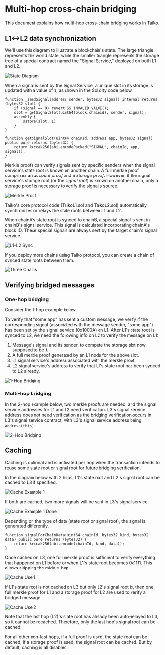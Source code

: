 # Multi-hop cross-chain bridging

This document explains how multi-hop cross-chain bridging works in Taiko.

## L1<->L2 data synchronization

We'll use this diagram to illustrate a blockchain's state. The large triangle represents the world state, while the smaller triangle represents the storage tree of a special contract named the "Signal Service," deployed on both L1 and L2.

![State Diagram](./images/state.png)

When a signal is sent by the Signal Service, a unique slot in its storage is updated with a value of `1`, as shown in the Solidity code below:

```solidity
function _sendSignal(address sender, bytes32 signal) internal returns (bytes32 slot) {
    if (signal == 0) revert SS_INVALID_VALUE();
    slot = getSignalSlot(uint64(block.chainid), sender, signal);
    assembly {
        sstore(slot, 1)
    }
}

function getSignalSlot(uint64 chainId, address app, bytes32 signal) public pure returns (bytes32) {
    return keccak256(abi.encodePacked("SIGNAL", chainId, app, signal));
}
```

Merkle proofs can verify signals sent by specific senders when the signal service's state root is known on another chain. A full merkle proof comprises an _account proof_ and a _storage proof_. However, if the signal service's storage root (or the _signal root_) is known on another chain, only a storage proof is necessary to verify the signal's source.

![Merkle Proof](./images/merkle_proof.png)

Taiko's core protocol code (TaikoL1.sol and TaikoL2.sol) automatically synchronizes or relays the state roots between L1 and L2.

When chainA's state root is synced to chainB, a special signal is sent in chainB's signal service. This signal is calculated incorporating chainA's block ID. These special signals are always sent by the target chain's signal service.

![L1-L2 Sync](./images/l1_l2_sync.png)

If you deploy more chains using Taiko protocol, you can create a chain of synced state roots between them.

![Three Chains](./images/three_chains.png)

## Verifying bridged messages

### One-hop bridging

Consider the 1-hop example below.

To verify that "some app" has sent a custom message, we verify if the corresponding signal (associated with the message sender, "some app") has been set by the signal service (0x1000A) on L1. After L1's state root is synced to L2, we need the following info on L2 to verify the message on L1:

1. Message's signal and its sender, to compute the storage slot now supposed to be 1.
2. A full merkle proof generated by an L1 node for the above slot.
3. L1 signal service's address associated with the merkle proof.
4. L2 signal service's address to verify that L1's state root has been synced to L2 already.

![1-Hop Bridging](./images/bridge_1hop.png)

### Multi-hop bridging

In the 2-hop example below, two merkle proofs are needed, and the signal service addresses for L1 and L2 need verification. L3's signal service address does not need verification as the bridging verification occurs in L3's signal service contract, with L3's signal service address being `address(this)`.

![2-Hop Bridging](./images/bridge_2hop.png)

## Caching

Caching is optional and is activated per hop when the transaction intends to reuse some state root or signal root for future bridging verification.

In the diagram below with 2 hops, L1's state root and L2's signal root can be cached to L3 if specified.

![Cache Example 1](./images/cache_1.png)

If both are cached, two more signals will be sent in L3's signal service.

![Cache Example 1 Done](./images/cache_1_done.png)

Depending on the type of data (state root or signal root), the signal is generated differently.

```solidity
function signalForChainData(uint64 chainId, bytes32 kind, bytes32 data) public pure returns (bytes32) {
    return keccak256(abi.encode(chainId, kind, data));
}
```

Once cached on L3, one full merkle proof is sufficient to verify everything that happened on L1 before or when L1's state root becomes 0x1111. This allows skipping the middle-hop.

![Cache Use 1](./images/cache_1_use_1.png)

If L1's state root is not cached on L3 but only L2's signal root is, then one full merkle proof for L1 and a storage proof for L2 are used to verify a bridged message.

![Cache Use 2](./images/cache_1_use_2.png)

Note that the last hop (L2)'s state root has already been auto-relayed to L3, so it cannot be recached. Therefore, only the last hop's signal root can be cached.

For all other non-last hops, if a full proof is used, the state root can be cached; if a storage proof is used, the signal root can be cached. But by default, caching is all disabled.
